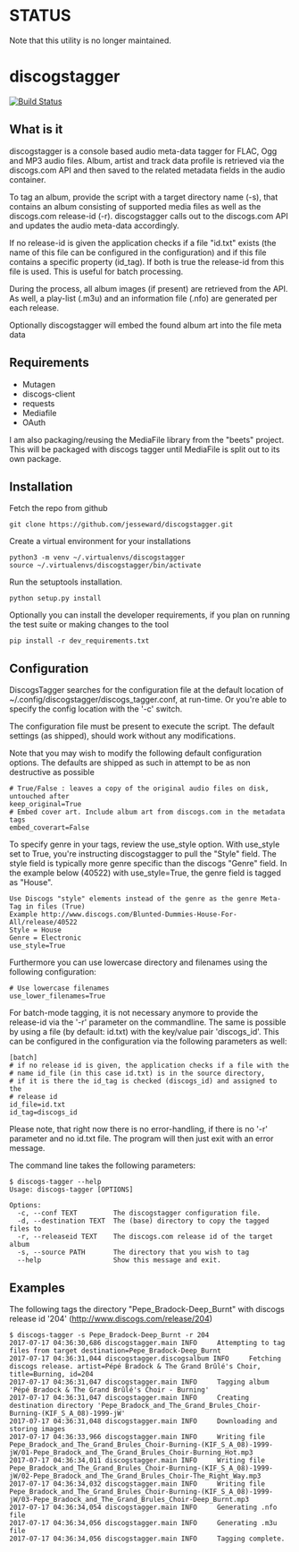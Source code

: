 # STATUS
Note that this utility is no longer maintained.

# discogstagger
[![Build Status](https://api.travis-ci.org/jesseward/discogstagger.svg?branch=master)](https://api.travis-ci.org/jesseward/discogstagger)

## What is it

discogstagger is a console based audio meta-data tagger for FLAC, Ogg and MP3 audio files. Album, artist and track data profile is retrieved via the discogs.com API and then saved to the related metadata fields in the audio container.

To tag an album, provide the script with a target directory name (-s), that contains an album consisting of supported media files as well as the discogs.com release-id (-r). discogstagger calls out to the discogs.com API and updates the audio meta-data accordingly.

If no release-id is given the application checks if a file "id.txt" exists (the name of this file can be configured in the configuration) and if this file contains a specific property (id_tag). If both is true the release-id from this file is used. This is useful for batch processing.

During the process, all album images (if present) are retrieved from the API.  As well, a play-list (.m3u) and an information file (.nfo) are generated per each release.

Optionally discogstagger will embed the found album art into the file meta data

## Requirements

* Mutagen 
* discogs-client 
* requests
* Mediafile
* OAuth

I am also packaging/reusing the MediaFile library from the "beets" project. This will be packaged with discogs tagger until MediaFile is split out to its own package.

## Installation 

Fetch the repo from github
```
git clone https://github.com/jesseward/discogstagger.git
```
Create a virtual environment for your installations
```
python3 -m venv ~/.virtualenvs/discogstagger
source ~/.virtualenvs/discogstagger/bin/activate
```

Run the setuptools installation.
```
python setup.py install
```

Optionally you can install the developer requirements, if you plan on running the test suite or making changes to the tool
```
pip install -r dev_requirements.txt
```

## Configuration 

DiscogsTagger searches for the configuration file at the default location of ~/.config/discogstagger/discogs_tagger.conf, at run-time. Or you're able to specify the config location with the '-c' switch.

The configuration file must be present to execute the script. The default settings (as shipped), should work without any modifications.

Note that you may wish to modify the following default configuration options. The defaults are shipped as such in attempt to be as non destructive as possible

```
# True/False : leaves a copy of the original audio files on disk, untouched after 
keep_original=True
# Embed cover art. Include album art from discogs.com in the metadata tags
embed_coverart=False
```

To specify genre in your tags, review the use_style option. With use_style set to True, you're instructing discogstagger to pull the "Style" field. The style field is typically more genre specific than the discogs "Genre" field. In the example below (40522) 
with use_style=True, the genre field is tagged as "House".

```
Use Discogs "style" elements instead of the genre as the genre Meta-Tag in files (True)
Example http://www.discogs.com/Blunted-Dummies-House-For-All/release/40522
Style = House
Genre = Electronic
use_style=True
```

Furthermore you can use lowercase directory and filenames using the following configuration:

```
# Use lowercase filenames
use_lower_filenames=True
```

For batch-mode tagging, it is not necessary anymore to provide the release-id via the '-r' parameter on the commandline. The same is possible by using a file (by default: id.txt) with the key/value pair 'discogs_id'. This can be configured in the configuration via the following parameters as well:

```
[batch]
# if no release id is given, the application checks if a file with the
# name id_file (in this case id.txt) is in the source directory,
# if it is there the id_tag is checked (discogs_id) and assigned to the
# release id
id_file=id.txt
id_tag=discogs_id
```

Please note, that right now there is no error-handling, if there is no '-r' parameter
and no id.txt file. The program will then just exit with an error message.

The command line takes the following parameters:

```
$ discogs-tagger --help
Usage: discogs-tagger [OPTIONS]

Options:
  -c, --conf TEXT         The discogstagger configuration file.
  -d, --destination TEXT  The (base) directory to copy the tagged files to
  -r, --releaseid TEXT    The discogs.com release id of the target album
  -s, --source PATH       The directory that you wish to tag
  --help                  Show this message and exit.
```

## Examples

The following tags the directory "Pepe_Bradock-Deep_Burnt" with discogs release id '204' (http://www.discogs.com/release/204)

```
$ discogs-tagger -s Pepe_Bradock-Deep_Burnt -r 204
2017-07-17 04:36:30,686 discogstagger.main INFO     Attempting to tag files from target destination=Pepe_Bradock-Deep_Burnt
2017-07-17 04:36:31,044 discogstagger.discogsalbum INFO     Fetching discogs release. artist=Pépé Bradock & The Grand Brûlé's Choir, title=Burning, id=204
2017-07-17 04:36:31,047 discogstagger.main INFO     Tagging album 'Pépé Bradock & The Grand Brûlé's Choir - Burning'
2017-07-17 04:36:31,047 discogstagger.main INFO     Creating destination directory 'Pepe_Bradock_and_The_Grand_Brules_Choir-Burning-(KIF_S_A_08)-1999-jW'
2017-07-17 04:36:31,048 discogstagger.main INFO     Downloading and storing images
2017-07-17 04:36:33,966 discogstagger.main INFO     Writing file Pepe_Bradock_and_The_Grand_Brules_Choir-Burning-(KIF_S_A_08)-1999-jW/01-Pepe_Bradock_and_The_Grand_Brules_Choir-Burning_Hot.mp3
2017-07-17 04:36:34,011 discogstagger.main INFO     Writing file Pepe_Bradock_and_The_Grand_Brules_Choir-Burning-(KIF_S_A_08)-1999-jW/02-Pepe_Bradock_and_The_Grand_Brules_Choir-The_Right_Way.mp3
2017-07-17 04:36:34,032 discogstagger.main INFO     Writing file Pepe_Bradock_and_The_Grand_Brules_Choir-Burning-(KIF_S_A_08)-1999-jW/03-Pepe_Bradock_and_The_Grand_Brules_Choir-Deep_Burnt.mp3
2017-07-17 04:36:34,054 discogstagger.main INFO     Generating .nfo file
2017-07-17 04:36:34,056 discogstagger.main INFO     Generating .m3u file
2017-07-17 04:36:34,056 discogstagger.main INFO     Tagging complete.
```
